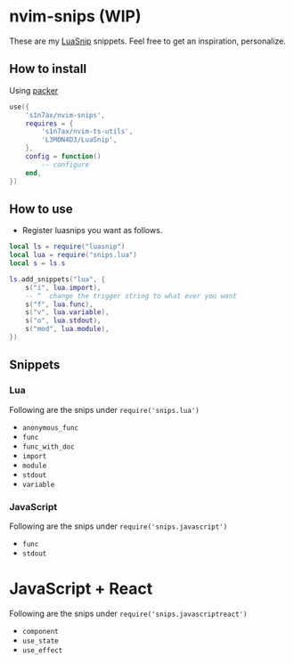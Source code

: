 # nvim-snips (WIP)

These are my [LuaSnip](https://github.com/L3MON4D3/LuaSnip) snippets. Feel free
to get an inspiration, personalize.

## How to install

Using [packer](https://github.com/wbthomason/packer.nvim)

```lua
use({
    's1n7ax/nvim-snips',
    requires = {
        's1n7ax/nvim-ts-utils',
        'L3MON4D3/LuaSnip',
    },
    config = function()
        -- configure
    end,
})
```

## How to use

* Register luasnips you want as follows.

```lua
local ls = require("luasnip")
local lua = require("snips.lua")
local s = ls.s

ls.add_snippets("lua", {
    s("i", lua.import),
    -- ^  change the trigger string to what ever you want
    s("f", lua.func),
    s("v", lua.variable),
    s("o", lua.stdout),
    s("mod", lua.module),
})
```

## Snippets

### Lua

Following are the snips under `require('snips.lua')`

* `anonymous_func`
* `func`
* `func_with_doc`
* `import`
* `module`
* `stdout`
* `variable`

### JavaScript

Following are the snips under `require('snips.javascript')`

* `func`
* `stdout`

# JavaScript + React

Following are the snips under `require('snips.javascriptreact')`

* `component`
* `use_state`
* `use_effect`
